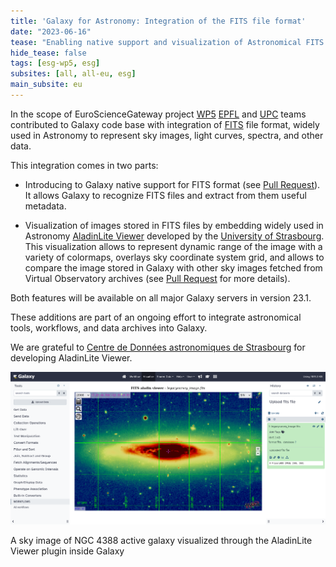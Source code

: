 ```yaml
---
title: 'Galaxy for Astronomy: Integration of the FITS file format'
date: "2023-06-16"
tease: "Enabling native support and visualization of Astronomical FITS data in Galaxy"
hide_tease: false
tags: [esg-wp5, esg]
subsites: [all, all-eu, esg]
main_subsite: eu
---
```


In the scope of EuroScienceGateway project [WP5](https://galaxyproject.org/projects/esg/news/?tag=esg-wp5) [EPFL](https://www.epfl.ch/en/) and [UPC](https://apc.u-paris.fr/APC_CS/) teams contributed to Galaxy code base with integration of [FITS](https://fits.gsfc.nasa.gov/fits_primer.html) file format, widely used in Astronomy to represent sky images, light curves, spectra, and other data.

This integration comes in two parts:

* Introducing to Galaxy native support for FITS format (see [Pull Request](https://github.com/galaxyproject/galaxy/pull/15905)). It allows Galaxy to recognize FITS files and extract from them useful metadata.

* Visualization of images stored in FITS files by embedding widely used in Astronomy [AladinLite Viewer](https://aladin.cds.unistra.fr/#AladinLite) developed by the [University of Strasbourg](https://www.unistra.fr/). This visualization allows to represent dynamic range of the image with a variety of colormaps, overlays sky coordinate system grid, and allows to compare the image stored in Galaxy with other sky images fetched from Virtual Observatory archives (see [Pull Request](https://github.com/galaxyproject/galaxy/pull/16187) for more details).


Both features will be available on all major Galaxy servers in version 23.1.

These additions are part of an ongoing effort to integrate astronomical tools, workflows, and data archives into Galaxy.

We are grateful to [Centre de Données astronomiques de Strasbourg](https://cds.unistra.fr/) for developing AladinLite Viewer.

<div class="center">
<div class="img-sizer" style="width: 100%">

![A sky image of NGC 4388 active galaxy visualized with the AladinLite Viewer inside Galaxy](fitsimageviewerplugin.png)

</div>  

<figcaption>
  A sky image of NGC 4388 active galaxy visualized through the AladinLite Viewer plugin inside Galaxy
</figcaption>
</div>  
